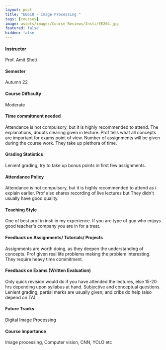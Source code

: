 ```yaml
---
layout: post
title: "EE610 - Image Processing "
tags: [courses]
image: assets/images/Course Reviews/Insti/EE204.jpg
featured: false
hidden: false
---
```


#### Instructor
Prof. Amit Sheti 

#### Semester
Autumn 22

#### Course Difficulty
Moderate 

#### Time commitment needed
Attendance is not compulsory, but it is highly recommended to attend. The explanations,   doubts clearing given in lecture. Prof tells what all concepts are important for exams point of view. 
Number of assignments will be given during the course work. They take up plethora of time. 

#### Grading Statistics
Lenient grading, try to take up bonus points in first few assignments.

#### Attendance Policy
Attendance is not compulsory, but it is highly recommended to attend as i explain earlier.  Prof also shares recording of live lectures but They didn't usually have good quality.

#### Teaching Style
One of best prof in insti in my experience. If you are type of guy who enjoys good teacher's company you are in for a treat. 

#### Feedback on Assignments/ Tutorials/ Projects
Assignments are worth doing, as they deepen the understanding of concepts. Prof given real life problems making the problem interesting. They require heavy time commitment. 

#### Feedback on Exams (Written Evaluation)
Only quick revision would do if you have attended the lectures, else 15-20 hrs depending upon syllabus at hand. 
Subjective and conceptual questions.
Lenient grading, partial marks are usually given; and cribs do help (also depend on TA)

#### Future Tracks
Digital Image Processing

#### Course Importance
Image processing, Computer vision, CNN, YOLO etc

